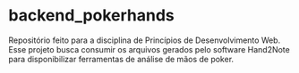 # backend_pokerhands
Repositório feito para a disciplina de Princípios de Desenvolvimento Web.
Esse projeto busca consumir os arquivos gerados pelo software Hand2Note para disponibilizar ferramentas de análise de mãos de poker.
